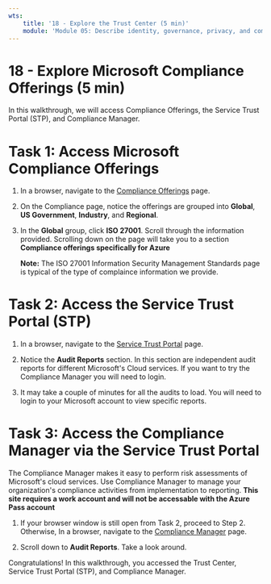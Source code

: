 ```yaml
---
wts:
    title: '18 - Explore the Trust Center (5 min)'
    module: 'Module 05: Describe identity, governance, privacy, and compliance features'
---
```

# 18 - Explore Microsoft Compliance Offerings (5 min)

In this walkthrough, we will access Compliance Offerings, the Service Trust Portal (STP), and Compliance Manager. 

# Task 1: Access Microsoft Compliance Offerings

1. In a browser, navigate to the [Compliance Offerings](https://docs.microsoft.com/en-us/compliance/regulatory/offering-home) page.

2. On the Compliance page, notice the offerings are grouped into **Global**, **US Government**, **Industry**, and **Regional**.

3. In the **Global** group, click **ISO 27001**. Scroll through the information provided. Scrolling down on the page will take you to a section **Compliance offerings specifically for Azure**

    **Note:** The ISO 27001 Information Security Management Standards page is typical of the type of complaince information we provide.


# Task 2: Access the Service Trust Portal (STP)

1. In a browser, navigate to the [Service Trust Portal](https://servicetrust.microsoft.com/) page.

2. Notice the **Audit Reports** section. In this section are independent audit reports for different Microsoft's Cloud services. If you want to try the Compliance Manager you will need to login.

3. It may take a couple of minutes for all the audits to load. You will need to login to your Microsoft account to view specific reports.


# Task 3: Access the Compliance Manager via the Service Trust Portal

The Compliance Manager makes it easy to perform risk assessments of Microsoft's cloud services. Use Compliance Manager to manage your organization's compliance activities from implementation to reporting. **This site requires a work account and will not be accessable with the Azure Pass account**

1. If your browser window is still open from Task 2, proceed to Step 2. Otherwise, In a browser, navigate to the [Compliance Manager](https://servicetrust.microsoft.com/ComplianceManager) page. 

2. Scroll down to **Audit Reports**. Take a look around.

Congratulations! In this walkthrough, you accessed the Trust Center, Service Trust Portal (STP), and Compliance Manager.
